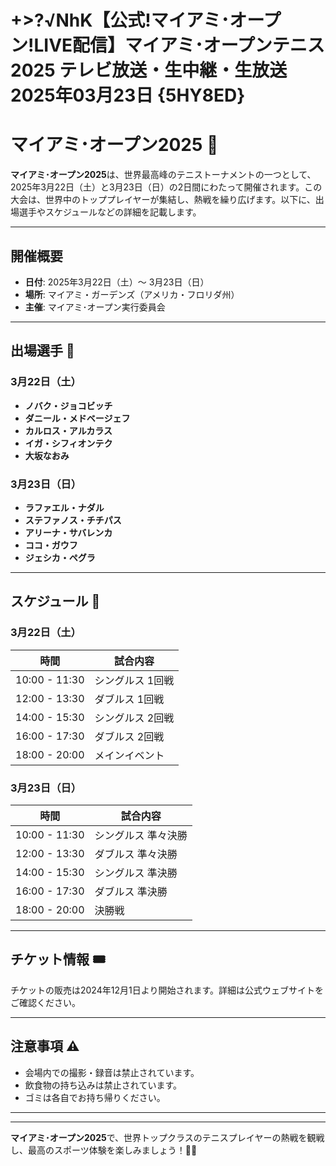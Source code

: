 # +>?√NhK【公式!マイアミ･オープン!LIVE配信】マイアミ･オープンテニス2025 テレビ放送・生中継・生放送 2025年03月23日 {5HY8ED}
# マイアミ･オープン2025 🎾

**マイアミ･オープン2025**は、世界最高峰のテニストーナメントの一つとして、2025年3月22日（土）と3月23日（日）の2日間にわたって開催されます。この大会は、世界中のトッププレイヤーが集結し、熱戦を繰り広げます。以下に、出場選手やスケジュールなどの詳細を記載します。

---

## 開催概要

- **日付**: 2025年3月22日（土）〜 3月23日（日）
- **場所**: マイアミ・ガーデンズ（アメリカ・フロリダ州）
- **主催**: マイアミ･オープン実行委員会

---

## 出場選手 🎾

### 3月22日（土）
- **ノバク・ジョコビッチ**
- **ダニール・メドベージェフ**
- **カルロス・アルカラス**
- **イガ・シフィオンテク**
- **大坂なおみ**

### 3月23日（日）
- **ラファエル・ナダル**
- **ステファノス・チチパス**
- **アリーナ・サバレンカ**
- **ココ・ガウフ**
- **ジェシカ・ペグラ**

---

## スケジュール 📅

### 3月22日（土）
| 時間         | 試合内容              |
|--------------|-----------------------|
| 10:00 - 11:30 | シングルス 1回戦     |
| 12:00 - 13:30 | ダブルス 1回戦       |
| 14:00 - 15:30 | シングルス 2回戦     |
| 16:00 - 17:30 | ダブルス 2回戦       |
| 18:00 - 20:00 | メインイベント       |

### 3月23日（日）
| 時間         | 試合内容              |
|--------------|-----------------------|
| 10:00 - 11:30 | シングルス 準々決勝  |
| 12:00 - 13:30 | ダブルス 準々決勝    |
| 14:00 - 15:30 | シングルス 準決勝    |
| 16:00 - 17:30 | ダブルス 準決勝      |
| 18:00 - 20:00 | 決勝戦               |

---

## チケット情報 🎟️

チケットの販売は2024年12月1日より開始されます。詳細は公式ウェブサイトをご確認ください。

---

## 注意事項 ⚠️

- 会場内での撮影・録音は禁止されています。
- 飲食物の持ち込みは禁止されています。
- ゴミは各自でお持ち帰りください。

---


---

**マイアミ･オープン2025**で、世界トップクラスのテニスプレイヤーの熱戦を観戦し、最高のスポーツ体験を楽しみましょう！🎾🔥